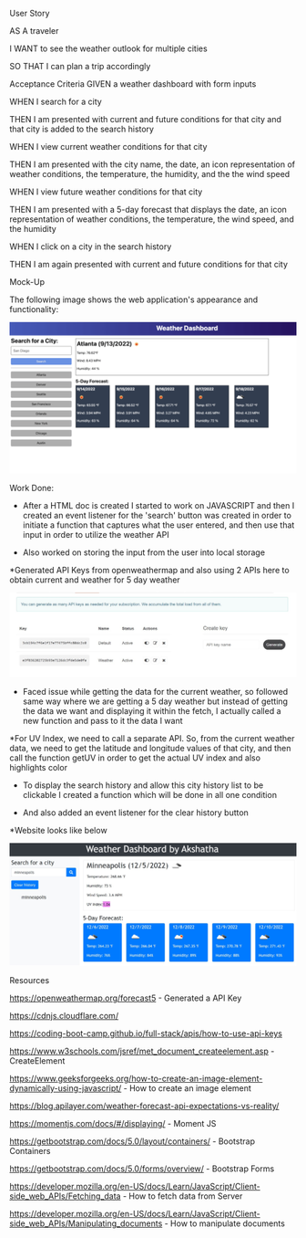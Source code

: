 User Story

AS A traveler

I WANT to see the weather outlook for multiple cities

SO THAT I can plan a trip accordingly



Acceptance Criteria
GIVEN a weather dashboard with form inputs

WHEN I search for a city

THEN I am presented with current and future conditions for that city and that city is added to the search history

WHEN I view current weather conditions for that city

THEN I am presented with the city name, the date, an icon representation of weather conditions, the temperature, the humidity, and the the wind speed

WHEN I view future weather conditions for that city

THEN I am presented with a 5-day forecast that displays the date, an icon representation of weather conditions, the temperature, the wind speed, and the humidity

WHEN I click on a city in the search history

THEN I am again presented with current and future conditions for that city




Mock-Up


The following image shows the web application's appearance and functionality:


![A screenshot displays a weather dashboard that includes a search function and a five-day forecast.](./Assets/images/06-server-side-apis-homework-demo.png)



Work Done:

* After a HTML doc is created I started to work on JAVASCRIPT and then I created an event listener for the 'search' button was created in order to initiate a function that captures what the user entered, and then use that input in order to utilize the weather API

* Also worked on storing the input from the user into local storage

*Generated API Keys from openweathermap and also using 2 APIs here to obtain current and weather for 5 day weather

![A screenshot displays a weather dashboard that includes a search function and a five-day forecast.](./Assets/images/GeneratedAPIKey.jpg)

* Faced issue while getting the data for the current weather, so followed same way where we are getting a 5 day weather but instead of getting the data we want and displaying it within the fetch, I actually called a new function and pass to it the data I want 

*For UV Index, we need to call a separate API. So, from the current weather data, we need to get the latitude and longitude values of that city, and then call the function getUV in order to get the actual UV index and also highlights color

* To display the search history and allow this city history list to be clickable I created a function which will be done in all one condition

* And also added an event listener for the clear history button 

*Website looks like below


![A screenshot displays a weather dashboard that includes a search function and a five-day forecast.](./Assets/images/WeatherAppAkshatha.jpg)








Resources


https://openweathermap.org/forecast5 - Generated a API Key

https://cdnjs.cloudflare.com/

https://coding-boot-camp.github.io/full-stack/apis/how-to-use-api-keys

https://www.w3schools.com/jsref/met_document_createelement.asp - CreateElement

https://www.geeksforgeeks.org/how-to-create-an-image-element-dynamically-using-javascript/ - How to create an image element

https://blog.apilayer.com/weather-forecast-api-expectations-vs-reality/

https://momentjs.com/docs/#/displaying/ - Moment JS

https://getbootstrap.com/docs/5.0/layout/containers/ - Bootstrap Containers

https://getbootstrap.com/docs/5.0/forms/overview/ - Bootstrap Forms

https://developer.mozilla.org/en-US/docs/Learn/JavaScript/Client-side_web_APIs/Fetching_data - How to fetch data from Server

https://developer.mozilla.org/en-US/docs/Learn/JavaScript/Client-side_web_APIs/Manipulating_documents - How to manipulate documents

